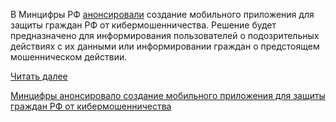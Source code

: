 <!--2025-05-23 11:41:48-->
<div class="yb">
  <div class="rss habr"><p>В Минцифры РФ <a href="https://tass.ru/ekonomika/24030003" rel="noopener noreferrer nofollow">анонсировали</a> создание мобильного приложения для защиты граждан РФ от кибермошенничества. Решение будет предназначено для информирования пользователей о подозрительных действиях с их данными или информировании граждан о предстоящем мошенническом действии. </p> <a href="https://habr.com/ru/articles/912232/#habracut">Читать далее</a> <p class="titl"><a href="https://habr.com/ru/news/912232/?utm_source=habrahabr&utm_medium=rss&utm_campaign=912232">Минцифры анонсировало создание мобильного приложения для защиты граждан РФ от кибермошенничества</a></p></div>
</div>
